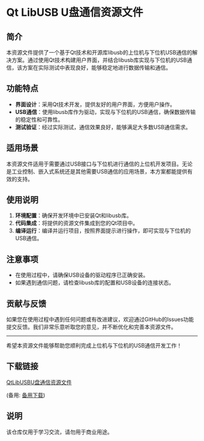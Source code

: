 # Qt LibUSB U盘通信资源文件

## 简介

本资源文件提供了一个基于Qt技术和开源库libusb的上位机与下位机USB通信的解决方案。通过使用Qt技术构建用户界面，并结合libusb库实现与下位机的USB通信，该方案在实际测试中表现良好，能够稳定地进行数据传输和通信。

## 功能特点

- **界面设计**：采用Qt技术开发，提供友好的用户界面，方便用户操作。
- **USB通信**：使用libusb库作为驱动，实现与下位机的USB通信，确保数据传输的稳定性和可靠性。
- **测试验证**：经过实际测试，通信效果良好，能够满足大多数USB通信需求。

## 适用场景

本资源文件适用于需要通过USB接口与下位机进行通信的上位机开发项目。无论是工业控制、嵌入式系统还是其他需要USB通信的应用场景，本方案都能提供有效的支持。

## 使用说明

1. **环境配置**：确保开发环境中已安装Qt和libusb库。
2. **代码集成**：将提供的资源文件集成到您的Qt项目中。
3. **编译运行**：编译并运行项目，按照界面提示进行操作，即可实现与下位机的USB通信。

## 注意事项

- 在使用过程中，请确保USB设备的驱动程序已正确安装。
- 如果遇到通信问题，请检查libusb库的配置和USB设备的连接状态。

## 贡献与反馈

如果您在使用过程中遇到任何问题或有改进建议，欢迎通过GitHub的Issues功能提交反馈。我们非常乐意听取您的意见，并不断优化和完善本资源文件。

---

希望本资源文件能够帮助您顺利完成上位机与下位机的USB通信开发工作！

## 下载链接
[QtLibUSBU盘通信资源文件](https://pan.quark.cn/s/314d286add77) 

(备用: [备用下载](https://pan.baidu.com/s/1lbm0-8IZIJ2n2nOLnoU2EQ?pwd=7iap))

## 说明

该仓库仅用于学习交流，请勿用于商业用途。
